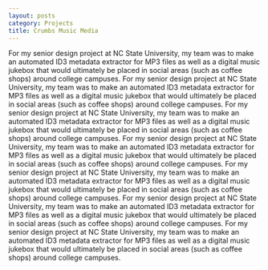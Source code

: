 ```yaml
---
layout: posts
category: Projects
title: Crumbs Music Media
---
```


For my senior design project at NC State University, my team was to make an automated ID3 metadata extractor for MP3 files as well as a digital music jukebox that would ultimately be placed in social areas (such as coffee shops) around college <!-- end_preview -->campuses. For my senior design project at NC State University, my team was to make an automated ID3 metadata extractor for MP3 files as well as a digital music jukebox that would ultimately be placed in social areas (such as coffee shops) around college campuses. For my senior design project at NC State University, my team was to make an automated ID3 metadata extractor for MP3 files as well as a digital music jukebox that would ultimately be placed in social areas (such as coffee shops) around college campuses. For my senior design project at NC State University, my team was to make an automated ID3 metadata extractor for MP3 files as well as a digital music jukebox that would ultimately be placed in social areas (such as coffee shops) around college campuses. For my senior design project at NC State University, my team was to make an automated ID3 metadata extractor for MP3 files as well as a digital music jukebox that would ultimately be placed in social areas (such as coffee shops) around college campuses. For my senior design project at NC State University, my team was to make an automated ID3 metadata extractor for MP3 files as well as a digital music jukebox that would ultimately be placed in social areas (such as coffee shops) around college campuses. For my senior design project at NC State University, my team was to make an automated ID3 metadata extractor for MP3 files as well as a digital music jukebox that would ultimately be placed in social areas (such as coffee shops) around college campuses. 